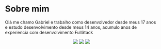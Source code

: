 # Sobre mim
Olá me chamo Gabriel e trabalho como desenvolvedor desde meus 17 anos e estudo desenvolvimento desde meus 14 anos, acumulo anos de experiencia com desenvolvimento FullStack

<p align="center">
  <a href="https://gabrielvlourencao.github.io/gabriel-lourencao.github.io/"><img src="https://img.shields.io/badge/-Github.io-24292e?logo=Github&logoColor=white&link=https://louren72.github.io/gabriel-lourencao.github.io/"></a>
  <a href="https://www.linkedin.com/in/gabriel-louren%C3%A7%C3%A3o/"><img src="https://img.shields.io/badge/-LinkedIn-0073b0?logo=Linkedin&logoColor=white&link=https://https://www.linkedin.com/in/gabriel-louren%C3%A7%C3%A3o/"></a>
  <a href="https://www.instagram.com/g.lourencao/"><img src="https://img.shields.io/badge/-Instagram-ed4956?labelColor=ed4956&logo=instagram&logoColor=white&link=https://www.instagram.com/g.lourencao/"></a>
<p>
